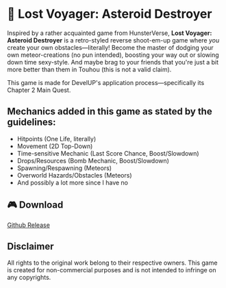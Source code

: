 # 🚀 Lost Voyager: Asteroid Destroyer
Inspired by a rather acquainted game from HunsterVerse, **Lost Voyager: Asteroid Destroyer** is a retro-styled reverse shoot-em-up game where _you_ create your own obstacles—literally! Become the master of dodging your own meteor-creations (no pun intended), boosting your way out or slowing down time sexy-style.  And maybe brag to your friends that you're just a bit more better than them in Touhou (this is not a valid claim).

This game is made for DevelUP's application process—specifically its Chapter 2 Main Quest.

## Mechanics added in this game as stated by the guidelines:
- Hitpoints (One Life, literally)
- Movement (2D Top-Down)
- Time-sensitive Mechanic (Last Score Chance, Boost/Slowdown)
- Drops/Resources (Bomb Mechanic, Boost/Slowdown)
- Spawning/Respawning (Meteors)
- Overworld Hazards/Obstacles (Meteors)
- And possibly a lot more since I have no 

## 🎮 Download
[Github Release](https://github.com/FlamingHerb/develup-chapter-2-quest/releases)

## Disclaimer
All rights to the original work belong to their respective owners. This game is created for non-commercial purposes and is not intended to infringe on any copyrights.
